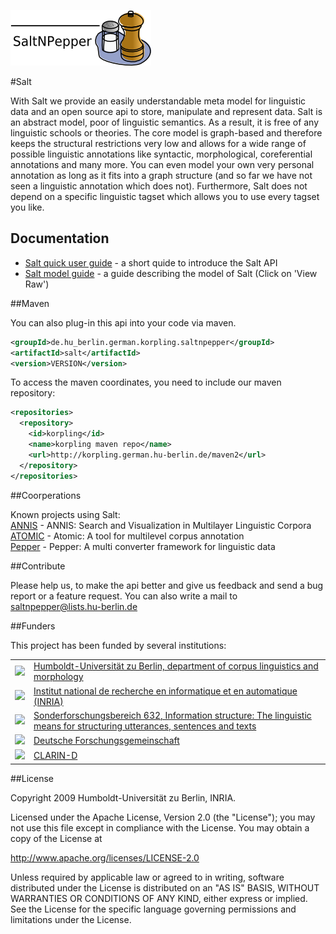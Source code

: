 ![SaltNPepper project](./gh-site/img/SaltNPepper_logo2010.png)

#Salt

With Salt we provide an easily understandable meta model for linguistic data and an open source api to store, manipulate and represent data. Salt is an abstract model, poor of linguistic semantics. As a result, it is free of any linguistic schools or theories. The core model is graph-based and therefore keeps the structural restrictions very low and allows for a wide range of possible linguistic annotations like syntactic, morphological, coreferential annotations and many more. You can even model your own very personal annotation as long as it fits into a graph structure (and so far we have not seen a linguistic annotation which does not). Furthermore, Salt does not depend on a specific linguistic tagset which allows you to use every tagset you like.

## Documentation
* [Salt quick user guide](./gh-site/quickUserGuide.md) - a short quide to introduce the Salt API
* [Salt model guide](./gh-site/doc/salt_modelGuide.pdf) - a guide describing the model of Salt (Click on 'View Raw')

##Maven

You can also plug-in this api into your code via maven. 

```xml
<groupId>de.hu_berlin.german.korpling.saltnpepper</groupId>
<artifactId>salt</artifactId>
<version>VERSION</version>
```

To access the maven coordinates, you need to include our maven repository:

```xml
<repositories>
  <repository>
    <id>korpling</id>
    <name>korpling maven repo</name>
    <url>http://korpling.german.hu-berlin.de/maven2</url>
  </repository>
</repositories>
```
##Coorperations

Known projects using Salt:<br/>
[ANNIS](http://www.sfb632.uni-potsdam.de/annis/index.html) - ANNIS: Search and Visualization in Multilayer Linguistic Corpora<br/>
[ATOMIC](http://linktype.iaa.uni-jena.de/atomic/) - Atomic: A tool for multilevel corpus annotation <br/>
[Pepper](http://u.hu-berlin.de/saltnpepper) - Pepper: A multi converter framework for linguistic data


##Contribute

Please help us, to make the api better and give us feedback and send a bug report or a feature request. You can also write a mail to saltnpepper@lists.hu-berlin.de


##Funders

This project has been funded by several institutions:

<table>
  <tr>
    <td><a href="https://www.linguistik.hu-berlin.de/institut/professuren/korpuslinguistik/standardseite-en?set_language=en&cl=en"><img width="100" src="https://www.linguistik.hu-berlin.de/institut/professuren/korpuslinguistik/forschung/whig/Inhalte/609px-Huberlin-logo.svg.jpg"/></a></td> 
    <td><a href="https://www.linguistik.hu-berlin.de/institut/professuren/korpuslinguistik/standardseite-en?set_language=en&cl=en">Humboldt-Universität zu Berlin, department of corpus linguistics and morphology</a></td>
  </tr>
  <tr>
    <td><a href="http://www.inria.fr/en"><img width="150" src="http://www.inria.fr/extension/site_inria/design/site_inria/images/logos/logo_INRIA_en.png"/></a></td> 
    <td><a href="http://www.inria.fr/en">Institut national de recherche en informatique et en automatique (INRIA)</a></td>
  </tr>
  <tr>
    <td><a href="https://www.sfb632.uni-potsdam.de/en/"><img width="100" src="https://www.sfb632.uni-potsdam.de/images/SFB-Bilder/bridge_big.jpg"/></a></td> 
    <td><a href="https://www.sfb632.uni-potsdam.de/en/">Sonderforschungsbereich 632, Information structure: The linguistic means for structuring utterances, sentences and texts </a></td>
  </tr>
  <tr>
    <td><a href="http://www.dfg.de/en/"><img src="http://www.dfg.de/includes/images/dfg_logo.gif"/></a></td> 
    <td><a href="http://www.dfg.de/en/">Deutsche Forschungsgemeinschaft</a></td>
  </tr>
  <tr>
    <td><a href="http://de.clarin.eu/en/"><img width="100" src="http://www.bbaw.de/forschung/clarin/uebersicht/bild"/></a></td> 
    <td><a href="http://de.clarin.eu/en/">CLARIN-D</a></td>
  </tr>
</table>


##License

  Copyright 2009 Humboldt-Universität zu Berlin, INRIA.

  Licensed under the Apache License, Version 2.0 (the "License");
  you may not use this file except in compliance with the License.
  You may obtain a copy of the License at
 
  http://www.apache.org/licenses/LICENSE-2.0

  Unless required by applicable law or agreed to in writing, software
  distributed under the License is distributed on an "AS IS" BASIS,
  WITHOUT WARRANTIES OR CONDITIONS OF ANY KIND, either express or implied.
  See the License for the specific language governing permissions and
  limitations under the License.
